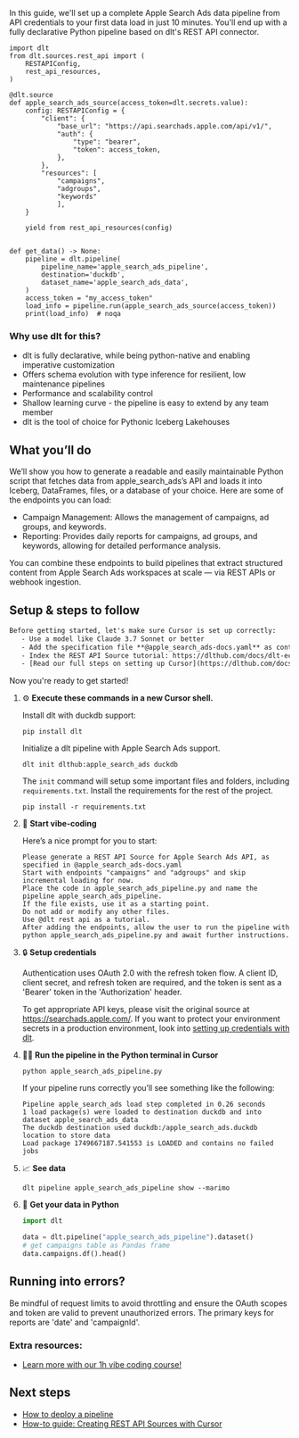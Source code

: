 In this guide, we'll set up a complete Apple Search Ads data pipeline from API credentials to your first data load in just 10 minutes. You'll end up with a fully declarative Python pipeline based on dlt's REST API connector.

```python-outcome
import dlt
from dlt.sources.rest_api import (
    RESTAPIConfig,
    rest_api_resources,
)

@dlt.source
def apple_search_ads_source(access_token=dlt.secrets.value):
    config: RESTAPIConfig = {
        "client": {
            "base_url": "https://api.searchads.apple.com/api/v1/",
            "auth": {
                "type": "bearer",
                "token": access_token,
            },
        },
        "resources": [
            "campaigns",
            "adgroups",
            "keywords"
            ],
    }

    yield from rest_api_resources(config)


def get_data() -> None:
    pipeline = dlt.pipeline(
        pipeline_name='apple_search_ads_pipeline',
        destination='duckdb',
        dataset_name='apple_search_ads_data', 
    )
    access_token = "my_access_token"
    load_info = pipeline.run(apple_search_ads_source(access_token))
    print(load_info)  # noqa
```

### Why use dlt for this?

- dlt is fully declarative, while being python-native and enabling imperative customization
- Offers schema evolution with type inference for resilient, low maintenance pipelines
- Performance and scalability control
- Shallow learning curve - the pipeline is easy to extend by any team member
- dlt is the tool of choice for Pythonic Iceberg Lakehouses

## What you’ll do

We’ll show you how to generate a readable and easily maintainable Python script that fetches data from apple_search_ads’s API and loads it into Iceberg, DataFrames, files, or a database of your choice. Here are some of the endpoints you can load:

- Campaign Management: Allows the management of campaigns, ad groups, and keywords.
- Reporting: Provides daily reports for campaigns, ad groups, and keywords, allowing for detailed performance analysis.

You can combine these endpoints to build pipelines that extract structured content from Apple Search Ads workspaces at scale — via REST APIs or webhook ingestion.

## Setup & steps to follow

```default
Before getting started, let's make sure Cursor is set up correctly:
   - Use a model like Claude 3.7 Sonnet or better
   - Add the specification file **@apple_search_ads-docs.yaml** as context
   - Index the REST API Source tutorial: https://dlthub.com/docs/dlt-ecosystem/verified-sources/rest_api/ and add it to context as **@dlt rest api**
   - [Read our full steps on setting up Cursor](https://dlthub.com/docs/dlt-ecosystem/llm-tooling/cursor-restapi#23-configuring-cursor-with-documentation)
```

Now you're ready to get started! 

1. ⚙️ **Execute these commands in a new Cursor shell.**
    
    Install dlt with duckdb support:
    ```shell
    pip install dlt
    ```

    Initialize a dlt pipeline with Apple Search Ads support.
    ```shell
    dlt init dlthub:apple_search_ads duckdb
    ```

    The `init` command will setup some important files and folders, including `requirements.txt`. Install the requirements for the rest of the project.
    ```shell
    pip install -r requirements.txt
    ```
    
2. 🤠 **Start vibe-coding**
    
    Here’s a nice prompt for you to start: 
    
    ```prompt
    Please generate a REST API Source for Apple Search Ads API, as specified in @apple_search_ads-docs.yaml 
    Start with endpoints "campaigns" and "adgroups" and skip incremental loading for now. 
    Place the code in apple_search_ads_pipeline.py and name the pipeline apple_search_ads_pipeline. 
    If the file exists, use it as a starting point. 
    Do not add or modify any other files. 
    Use @dlt rest api as a tutorial. 
    After adding the endpoints, allow the user to run the pipeline with python apple_search_ads_pipeline.py and await further instructions.
    ```

    
3. 🔒 **Setup credentials** 
    
    Authentication uses OAuth 2.0 with the refresh token flow. A client ID, client secret, and refresh token are required, and the token is sent as a 'Bearer' token in the 'Authorization' header.
    
    To get appropriate API keys, please visit the original source at https://searchads.apple.com/.
    If you want to protect your environment secrets in a production environment, look into [setting up credentials with dlt](https://dlthub.com/docs/walkthroughs/add_credentials).
    
4. 🏃‍♀️ **Run the pipeline in the Python terminal in Cursor**
    
    ```shell
    python apple_search_ads_pipeline.py
    ```
    
    If your pipeline runs correctly you’ll see something like the following:
    
    ```shell
    Pipeline apple_search_ads load step completed in 0.26 seconds
    1 load package(s) were loaded to destination duckdb and into dataset apple_search_ads_data
    The duckdb destination used duckdb:/apple_search_ads.duckdb location to store data
    Load package 1749667187.541553 is LOADED and contains no failed jobs
    ```
    
5. 📈 **See data**
    
    ```shell
    dlt pipeline apple_search_ads_pipeline show --marimo
    ```
    
6. 🐍 **Get your data in Python**
    
    ```python
    import dlt

   data = dlt.pipeline("apple_search_ads_pipeline").dataset()
   # get campaigns table as Pandas frame
   data.campaigns.df().head()
    ```

## Running into errors?

Be mindful of request limits to avoid throttling and ensure the OAuth scopes and token are valid to prevent unauthorized errors. The primary keys for reports are 'date' and 'campaignId'.

### Extra resources:

- [Learn more with our 1h vibe coding course!](https://www.youtube.com/watch?v=GGid70rnJuM)

## Next steps

- [How to deploy a pipeline](https://dlthub.com/docs/walkthroughs/deploy-a-pipeline)
- [How-to guide: Creating REST API Sources with Cursor](https://dlthub.com/docs/dlt-ecosystem/llm-tooling/cursor-restapi)